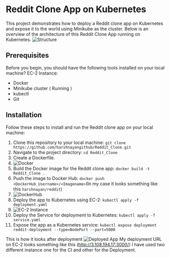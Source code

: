 # Reddit Clone App on Kubernetes
This project demonstrates how to deploy a Reddit clone app on Kubernetes and expose it to the world using Minikube as the cluster.
Below is an overview of the architecture of this Reddit Clone App running on Kubernetes.
![Structure](https://github.com/harshnayangithub/Reddit_Clone/assets/126700987/240762ca-4211-43c7-bbb5-2a0bb1cac94d)

## Prerequisites
Before you begin, you should have the following tools installed on your local machine? EC-2 Instance: 

- Docker
- Minikube cluster ( Running )
- kubectl
- Git



## Installation
Follow these steps to install and run the Reddit clone app on your local machine:

1) Clone this repository to your local machine: `git clone https://github.com/harshnayangithub/Reddit_Clone.git`
2) Navigate to the project directory: `cd Reddit_Clone`
3) Create a Dockerfile.
4) ![Docker](https://github.com/harshnayangithub/Skin_O_Care/assets/126700987/b0096cda-a11d-46da-a5ba-5c5986af0aee)
5) Build the Docker image for the Reddit clone app: `docker build -t Reddit_Clone .`
6) Push the image to Docker Hub: `docker push <DockerHub_Username>/<Imagename>`(In my case it looks something like this `harshnayan/reddit`)
7) ![DockerHub](https://github.com/harshnayangithub/Skin_O_Care/assets/126700987/beadc035-331e-4d0f-940b-eac25f100f2a)
8) Deploy the app to Kubernetes using EC-2: `kubectl apply -f deployment.yaml`
9) ![EC-2 Instance](https://github.com/harshnayangithub/Skin_O_Care/assets/126700987/ffc09193-1e0f-4bf3-b8fb-b1353906d2c7)
10) Deploy the Service for deployment to Kubernetes: `kubectl apply -f service.yaml`
11) Expose the app as a Kubernetes service: `kubectl expose deployment reddit-deployment --type=NodePort --port=5000`

This is how it looks after deployment
![Deployed App](https://github.com/harshnayangithub/Skin_O_Care/assets/126700987/cc57231e-7f13-4953-8ae0-2ed120b1f348)
My deployment URL on EC-2 looks something like this (http://3.108.194.17:3000/)
I have used two different instance one for the CI and other for the Deployment.




